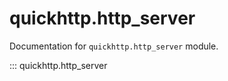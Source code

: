 # quickhttp.http_server

Documentation for `quickhttp.http_server` module.

::: quickhttp.http_server
